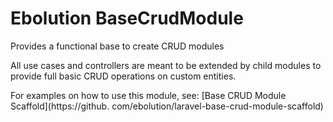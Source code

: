# Ebolution BaseCrudModule

Provides a functional base to create CRUD modules

All use cases and controllers are meant to be extended by child modules to provide full basic CRUD operations on 
custom entities.

For examples on how to use this module, see: [Base CRUD Module Scaffold](https://github.
com/ebolution/laravel-base-crud-module-scaffold)